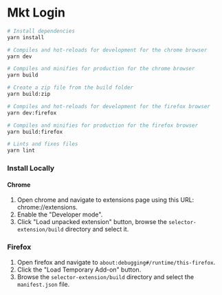 # Mkt Login

```bash
# Install dependencies
yarn install

# Compiles and hot-reloads for development for the chrome browser
yarn dev

# Compiles and minifies for production for the chrome browser
yarn build

# Create a zip file from the build folder
yarn build:zip

# Compiles and hot-reloads for development for the firefox browser
yarn dev:firefox

# Compiles and minifies for production for the firefox browser
yarn build:firefox

# Lints and fixes files
yarn lint
```

### Install Locally

#### Chrome

1. Open chrome and navigate to extensions page using this URL: chrome://extensions.
2. Enable the "Developer mode".
3. Click "Load unpacked extension" button, browse the `selector-extension/build` directory and select it.

### Firefox

1. Open firefox and navigate to `about:debugging#/runtime/this-firefox`.
2. Click the "Load Temporary Add-on" button.
3. Browse the `selector-extension/build` directory and select the `manifest.json` file.

